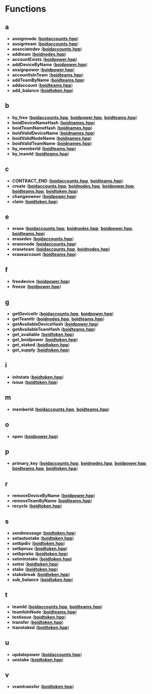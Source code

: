 
# Functions


## a

* **assignnode** ([**boidaccounts.hpp**](boidaccounts_8hpp.md))
* **assignteam** ([**boidaccounts.hpp**](boidaccounts_8hpp.md))
* **associatedev** ([**boidaccounts.hpp**](boidaccounts_8hpp.md))
* **addteam** ([**boidnodes.hpp**](boidnodes_8hpp.md))
* **accountExists** ([**boidpower.hpp**](boidpower_8hpp.md))
* **addDeviceByName** ([**boidpower.hpp**](boidpower_8hpp.md))
* **assignpower** ([**boidpower.hpp**](boidpower_8hpp.md))
* **accountIsInTeam** ([**boidteams.hpp**](boidteams_8hpp.md))
* **addTeamByName** ([**boidteams.hpp**](boidteams_8hpp.md))
* **addaccount** ([**boidteams.hpp**](boidteams_8hpp.md))
* **add\_balance** ([**boidtoken.hpp**](boidtoken_8hpp.md))


## b

* **by\_free** ([**boidaccounts.hpp**](boidaccounts_8hpp.md), [**boidpower.hpp**](boidpower_8hpp.md), [**boidteams.hpp**](boidteams_8hpp.md))
* **boidDeviceNameHash** ([**boidnames.hpp**](boidnames_8hpp.md))
* **boidTeamNameHash** ([**boidnames.hpp**](boidnames_8hpp.md))
* **boidValidDeviceName** ([**boidnames.hpp**](boidnames_8hpp.md))
* **boidValidNodeName** ([**boidnames.hpp**](boidnames_8hpp.md))
* **boidValidTeamName** ([**boidnames.hpp**](boidnames_8hpp.md))
* **by\_memberId** ([**boidteams.hpp**](boidteams_8hpp.md))
* **by\_teamId** ([**boidteams.hpp**](boidteams_8hpp.md))


## c

* **CONTRACT\_END** ([**boidaccounts.hpp**](boidaccounts_8hpp.md), [**boidteams.hpp**](boidteams_8hpp.md))
* **create** ([**boidaccounts.hpp**](boidaccounts_8hpp.md), [**boidnodes.hpp**](boidnodes_8hpp.md), [**boidpower.hpp**](boidpower_8hpp.md), [**boidteams.hpp**](boidteams_8hpp.md), [**boidtoken.hpp**](boidtoken_8hpp.md))
* **changeowner** ([**boidpower.hpp**](boidpower_8hpp.md))
* **claim** ([**boidtoken.hpp**](boidtoken_8hpp.md))


## e

* **erase** ([**boidaccounts.hpp**](boidaccounts_8hpp.md), [**boidnodes.hpp**](boidnodes_8hpp.md), [**boidpower.hpp**](boidpower_8hpp.md), [**boidteams.hpp**](boidteams_8hpp.md))
* **erasedev** ([**boidaccounts.hpp**](boidaccounts_8hpp.md))
* **erasenode** ([**boidaccounts.hpp**](boidaccounts_8hpp.md))
* **eraseteam** ([**boidaccounts.hpp**](boidaccounts_8hpp.md), [**boidnodes.hpp**](boidnodes_8hpp.md))
* **eraseaccount** ([**boidteams.hpp**](boidteams_8hpp.md))


## f

* **freedevice** ([**boidpower.hpp**](boidpower_8hpp.md))
* **freeze** ([**boidpower.hpp**](boidpower_8hpp.md))


## g

* **getDeviceItr** ([**boidaccounts.hpp**](boidaccounts_8hpp.md), [**boidpower.hpp**](boidpower_8hpp.md))
* **getTeamItr** ([**boidnodes.hpp**](boidnodes_8hpp.md), [**boidteams.hpp**](boidteams_8hpp.md))
* **getAvailableDeviceHash** ([**boidpower.hpp**](boidpower_8hpp.md))
* **getAvailableTeamHash** ([**boidteams.hpp**](boidteams_8hpp.md))
* **get\_available** ([**boidtoken.hpp**](boidtoken_8hpp.md))
* **get\_boidpower** ([**boidtoken.hpp**](boidtoken_8hpp.md))
* **get\_staked** ([**boidtoken.hpp**](boidtoken_8hpp.md))
* **get\_supply** ([**boidtoken.hpp**](boidtoken_8hpp.md))


## i

* **initstats** ([**boidtoken.hpp**](boidtoken_8hpp.md))
* **issue** ([**boidtoken.hpp**](boidtoken_8hpp.md))


## m

* **memberId** ([**boidaccounts.hpp**](boidaccounts_8hpp.md), [**boidteams.hpp**](boidteams_8hpp.md))


## o

* **open** ([**boidpower.hpp**](boidpower_8hpp.md))


## p

* **primary\_key** ([**boidaccounts.hpp**](boidaccounts_8hpp.md), [**boidnodes.hpp**](boidnodes_8hpp.md), [**boidpower.hpp**](boidpower_8hpp.md), [**boidteams.hpp**](boidteams_8hpp.md), [**boidtoken.hpp**](boidtoken_8hpp.md))


## r

* **removeDeviceByName** ([**boidpower.hpp**](boidpower_8hpp.md))
* **removeTeamByName** ([**boidteams.hpp**](boidteams_8hpp.md))
* **recycle** ([**boidtoken.hpp**](boidtoken_8hpp.md))


## s

* **sendmessage** ([**boidtoken.hpp**](boidtoken_8hpp.md))
* **setautostake** ([**boidtoken.hpp**](boidtoken_8hpp.md))
* **setbpdiv** ([**boidtoken.hpp**](boidtoken_8hpp.md))
* **setbpmax** ([**boidtoken.hpp**](boidtoken_8hpp.md))
* **setbpratio** ([**boidtoken.hpp**](boidtoken_8hpp.md))
* **setminstake** ([**boidtoken.hpp**](boidtoken_8hpp.md))
* **setroi** ([**boidtoken.hpp**](boidtoken_8hpp.md))
* **stake** ([**boidtoken.hpp**](boidtoken_8hpp.md))
* **stakebreak** ([**boidtoken.hpp**](boidtoken_8hpp.md))
* **sub\_balance** ([**boidtoken.hpp**](boidtoken_8hpp.md))


## t

* **teamId** ([**boidaccounts.hpp**](boidaccounts_8hpp.md), [**boidteams.hpp**](boidteams_8hpp.md))
* **teamIsInNode** ([**boidteams.hpp**](boidteams_8hpp.md))
* **testissue** ([**boidtoken.hpp**](boidtoken_8hpp.md))
* **transfer** ([**boidtoken.hpp**](boidtoken_8hpp.md))
* **transtaked** ([**boidtoken.hpp**](boidtoken_8hpp.md))


## u

* **updatepower** ([**boidaccounts.hpp**](boidaccounts_8hpp.md))
* **unstake** ([**boidtoken.hpp**](boidtoken_8hpp.md))


## v

* **vramtransfer** ([**boidtoken.hpp**](boidtoken_8hpp.md))

